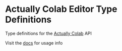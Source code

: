 # Actually Colab Editor Type Definitions

Type definitions for the [Actually Colab](https://actuallycolab.org) API

Visit the [docs](https://docs.actuallycolab.org) for usage info
